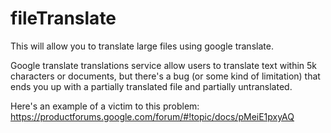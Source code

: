 # fileTranslate
This will allow you to translate large files using google translate.

Google translate translations service allow users to translate text within 5k characters
or documents, but there's a bug (or some kind of limitation) that ends you up with a partially
translated file and partially untranslated.

Here's an example of a victim to this problem: https://productforums.google.com/forum/#!topic/docs/pMeiE1pxyAQ
